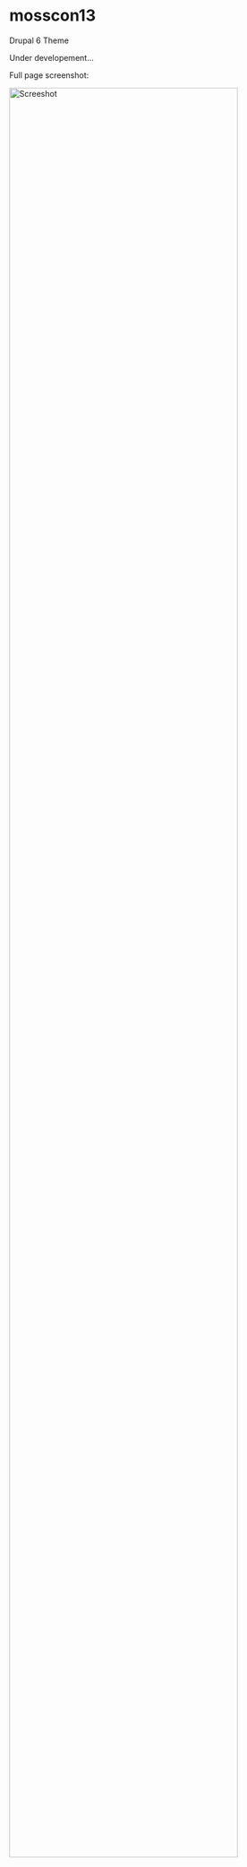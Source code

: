 mosscon13
=========

Drupal 6 Theme

Under developement...


Full page screenshot:

<img src="https://raw.github.com/altinukshini/mosscon13/master/fullpageview.png" width="90%" alt="Screeshot" />
